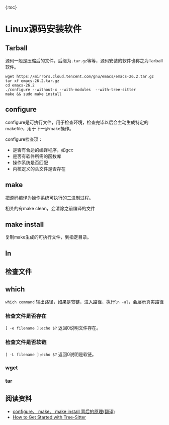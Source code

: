 {:toc}
# Linux源码安装软件

## Tarball

源码一般是压缩后的文件，后缀为`.tar.gz`等等，源码安装的软件也称之为Tarball软件。

```shell
wget https://mirrors.cloud.tencent.com/gnu/emacs/emacs-26.2.tar.gz
tar xf emacs-26.2.tar.gz
cd emacs-26.2
./configure --without-x --with-modules  --with-tree-sitter
make && sudo make install
```


## configure

configure是可执行文件，用于检查环境，检查完毕以后会主动生成特定的makefile，用于下一步make操作。

configure检查项：
- 是否有合适的编译程序，如gcc
- 是否有软件所需的函数库
- 操作系统是否匹配
- 内核定义的头文件是否存在


## make

把源码编译为操作系统可执行的二进制过程。

相关的有make clean，会清除之前编译的文件

## make install

复制make生成的可执行文件，到指定目录。

## ln

## 检查文件

## which

`which command` 输出路径，如果是软链，进入路径，执行`ln -al`，会展示真实路径

### 检查文件是否存在

`[ -e filename ];echo $?`
返回0说明文件存在。

### 检查文件是否软链

`[ -L filename ];echo $?`
返回0说明是软链。

### wget


### tar


## 阅读资料

- [configure、 make、 make install 背后的原理(翻译)](https://zhuanlan.zhihu.com/p/77813702)
- [How to Get Started with Tree-Sitter](https://www.masteringemacs.org/article/how-to-get-started-tree-sitter)

